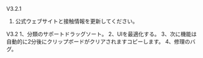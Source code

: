 V3.2.1
1. 公式ウェブサイトと接触情報を更新してください。

V3.2
1、分類のサポートドラッグソート。
2、UIを最適化する。
3、次に機能は自動的に2分後にクリップボードがクリアされますコピーします。
4、修理のバグ。